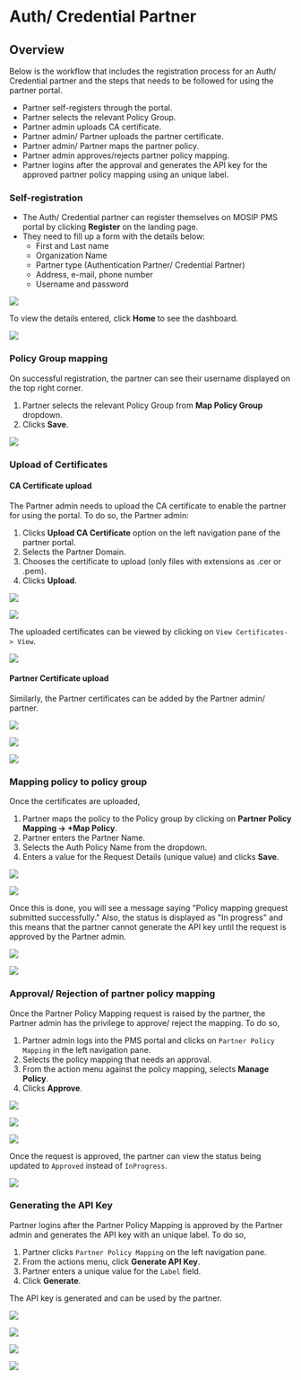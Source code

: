 # Auth/ Credential Partner

## Overview
Below is the workflow that includes the registration process for an Auth/ Credential partner and the steps that needs to be followed for using the partner portal.

*  Partner self-registers through the portal.
*	Partner selects the relevant Policy Group.
*	Partner admin uploads CA certificate.
*	Partner admin/ Partner uploads the partner certificate.
*	Partner admin/ Partner maps the partner policy.
*	Partner admin approves/rejects partner policy mapping.
*	Partner logins after the approval and generates the API key for the approved partner policy mapping using an unique label.

### Self-registration

* The Auth/ Credential partner can register themselves on MOSIP PMS portal by clicking **Register** on the landing page.
* They need to fill up a form with the details below:
    * First and Last name
    * Organization Name
    * Partner type (Authentication Partner/ Credential Partner)
    * Address, e-mail, phone number
    * Username and password

![](_images/auth-partner-self-register.PNG)

To view the details entered, click **Home** to see the dashboard.


![](_images/auth-partner-map-policy-page.PNG)


### Policy Group mapping

On successful registration, the partner can see their username displayed on the top right corner.

1. Partner selects the relevant Policy Group from **Map Policy Group** dropdown. 
2. Clicks **Save**.

![](_images/auth-partner-dashboard.PNG)

### Upload of Certificates

#### CA Certificate upload

The Partner admin needs to upload the CA certificate to enable the partner for using the portal. To do so, the Partner admin:

1. Clicks **Upload CA Certificate** option on the left navigation pane of the partner portal.
2. Selects the Partner Domain.
3. Chooses the certificate to upload (only files with extensions as .cer or .pem).
4. Clicks **Upload**. 

![](_images/ca-cert-data-upload.PNG)

![](_images/ca-cert-data-success.PNG)

The uploaded certificates can be viewed by clicking on `View Certificates-> View`.

![](_images/auth-partner-view-cert.PNG)

#### Partner Certificate upload

Similarly, the Partner certificates can be added by the Partner admin/ partner.

![](_images/auth-partner-upload-cert-page1.PNG)


![](_images/auth-partner-upload-cert-page2.PNG)


![](_images/auth-partner-upload-cert-success.PNG)


### Mapping policy to policy group

Once the certificates are uploaded,  

1. Partner maps the policy to the Policy group by clicking on **Partner Policy Mapping -> +Map Policy**.
2. Partner enters the Partner Name.
3. Selects the Auth Policy Name from the dropdown.
4. Enters a value for the Request Details (unique value) and clicks **Save**.

![](_images/auth-partner-policy-mapping-default-page.PNG)

![](_images/auth-partner-policy-mapping-data.PNG)

Once this is done, you will see a message saying "Policy mapping grequest submitted successfully." Also, the status is displayed as "In progress" and this means that the partner cannot generate the API key until the request is approved by the Partner admin.

![](_images/auth-partner-policy-mapping-request-success.PNG)

![](_images/auth-partner-policy-mapping-page-view.PNG)

### Approval/ Rejection of partner policy mapping

Once the Partner Policy Mapping request is raised by the partner, the Partner admin has the privilege to approve/ reject the mapping. 
To do so,

1. Partner admin logs into the PMS portal and clicks on `Partner Policy Mapping` in the left navigation pane.
2. Selects the policy mapping that needs an approval.
3. From the action menu against the policy mapping, selects **Manage Policy**.
4. Clicks **Approve**.


![](_images/partner-admin-policy-mappings-view-policy.PNG)


![](_images/partner-admin-policy-mappings-manage-policy.PNG)


![](_images/partner-admin-policy-mappings-approve.PNG)


Once the request is approved, the partner can view the status being updated to `Approved` instead of `InProgress`.


![](_images/auth-partner-policy-mapping-data-approved.PNG)


### Generating the API Key

Partner logins after the Partner Policy Mapping is approved by the Partner admin and generates the API key with an unique label. To do so,

1. Partner clicks `Partner Policy Mapping` on the left navigation pane.
2. From the actions menu, click **Generate API Key**.
3. Partner enters a unique value for the `Label` field. 
4. Click **Generate**.

The API key is generated and can be used by the partner.

![](_images/auth-partner-generate-apikey-option.PNG)


![](_images/auth-partner-generate-apikey-page.PNG)


![](_images/auth-partner-genearted-apikeys-page.PNG)


![](_images/auth-partner-generate-apikey-success.PNG)









